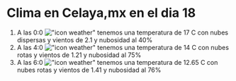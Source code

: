# Clima en Celaya,mx en el dia 18

1. A las 0:0 !["icon weather"](http://openweathermap.org/img/w/03n.png) tenemos una temperatura de 17 C con nubes dispersas y  vientos de 2.1 y nubosidad al 40%
1. A las 4:0 !["icon weather"](http://openweathermap.org/img/w/04n.png) tenemos una temperatura de 14 C con nubes rotas y  vientos de 1.21 y nubosidad al 75%
1. A las 6:0 !["icon weather"](http://openweathermap.org/img/w/04n.png) tenemos una temperatura de 12.65 C con nubes rotas y  vientos de 1.41 y nubosidad al 76%
